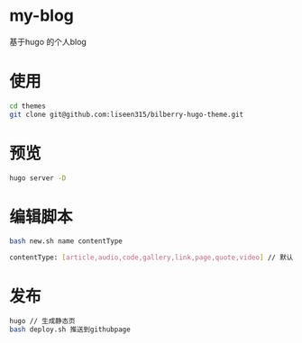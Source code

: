 # my-blog

基于hugo 的个人blog

# 使用

```bash
cd themes
git clone git@github.com:liseen315/bilberry-hugo-theme.git
```

# 预览

```bash
hugo server -D
```

# 编辑脚本

```bash
bash new.sh name contentType

contentType: [article,audio,code,gallery,link,page,quote,video] // 默认是article
```

# 发布

```bash
hugo // 生成静态页
bash deploy.sh 推送到githubpage
```
